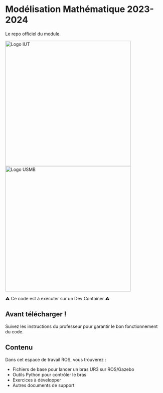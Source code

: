 # Modélisation Mathématique 2023-2024
Le repo officiel du module.

<p float="left">
    <img src="https://www.univ-smb.fr/iut-annecy/wp-content/uploads/sites/98/2022/09/logo-iut-annecy-233x86px1.svg" width="400" alt="Logo IUT"/>
    <img src="https://www.univ-smb.fr/wp-content/themes/usmb/assets/img/logo.svg" width="400" alt="Logo USMB"/>
</p>

⚠ Ce code est à exécuter sur un Dev Container ⚠

## Avant télécharger !
Suivez les instructions du professeur pour garantir le bon fonctionnement du code.

## Contenu
Dans cet espace de travail ROS, vous trouverez :
- Fichiers de base pour lancer un bras UR3 sur ROS/Gazebo
- Outils Python pour contrôler le bras
- Exercices à développer
- Autres documents de support